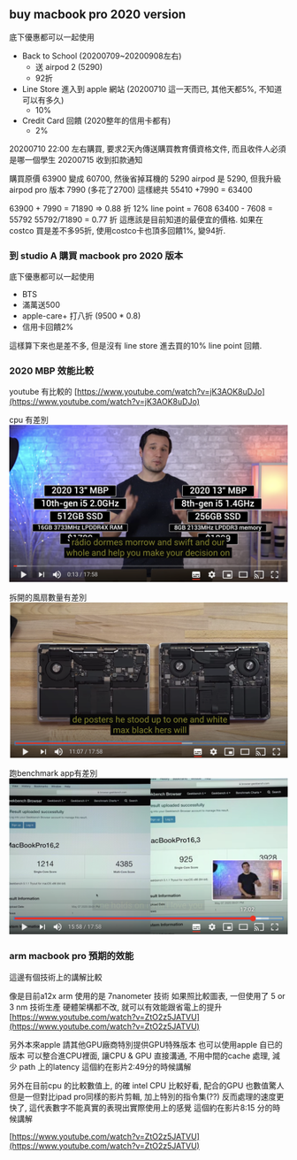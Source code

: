 
## buy macbook pro 2020 version

底下優惠都可以一起使用
* Back to School (20200709~20200908左右)
   * 送 airpod 2  (5290)
   * 92折 
* Line Store 進入到 apple 網站 (20200710 這一天而已, 其他天都5%, 不知道可以有多久)
    * 10%
* Credit Card 回饋 (2020整年的信用卡都有)
    * 2%

20200710 22:00 左右購買, 要求2天內傳送購買教育價資格文件, 而且收件人必須是哪一個學生
20200715 收到扣款通知

購買原價 63900 變成 60700, 然後省掉耳機的 5290
airpod 是 5290, 但我升級airpod pro 版本 7990 (多花了2700)
這樣總共 55410 +7990 = 63400

63900 + 7990 = 71890 => 0.88 折
12% line point = 7608
63400 - 7608 =  55792 
55792/71890 = 0.77 折
這應該是目前知道的最便宜的價格. 如果在costco 買是差不多95折, 使用costco卡也頂多回饋1%, 變94折.

### 到 studio A 購買 macbook pro 2020 版本

底下優惠都可以一起使用
* BTS
* 滿萬送500
* apple-care+ 打八折 (9500 * 0.8)
* 信用卡回饋2%

這樣算下來也是差不多, 但是沒有 line store 進去買的10% line point 回饋.

### 2020 MBP 效能比較

youtube 有比較的
[https://www.youtube.com/watch?v=jK3AOK8uDJo](https://www.youtube.com/watch?v=jK3AOK8uDJo)

cpu 有差別
![mbp2020_compare](./macbookpro/mbp2020_compare.png)

拆開的風扇數量有差別
![mbp2020_fan](./macbookpro/mbp2020_fan.png)

跑benchmark app有差別
![mbp2020_benchmark](./macbookpro/mbp2020_benchmark.png)


### arm macbook pro 預期的效能
這邊有個技術上的講解比較

像是目前a12x  arm 使用的是 7nanometer 技術
如果照比較圖表, 一但使用了 5 or 3 nm 技術生產
硬體架構都不改, 就可以有效能跟省電上的提升
[https://www.youtube.com/watch?v=ZtO2z5JATVU](https://www.youtube.com/watch?v=ZtO2z5JATVU)

另外本來apple 請其他GPU廠商特別提供GPU特殊版本
也可以使用apple 自已的版本
可以整合進CPU裡面, 讓CPU & GPU 直接溝通, 不用中間的cache 處理, 減少 path 上的latency
這個約在影片2:49分的時候講解

另外在目前cpu 的比較數值上, 的確 intel CPU 比較好看, 配合的GPU 也數值驚人
但是一但對比ipad pro同樣的影片剪輯, 加上特別的指令集(??)
反而處理的速度更快了, 這代表數字不能真實的表現出實際使用上的感覺
這個約在影片8:15 分的時候講解

[https://www.youtube.com/watch?v=ZtO2z5JATVU](https://www.youtube.com/watch?v=ZtO2z5JATVU)

<!--stackedit_data:
eyJoaXN0b3J5IjpbMTIwODM2MzU5LC04NjU1MzgzMDYsLTg5Mj
UyNTczMCw0NzgxNjU5MDgsLTU2NzM1OTExMl19
-->